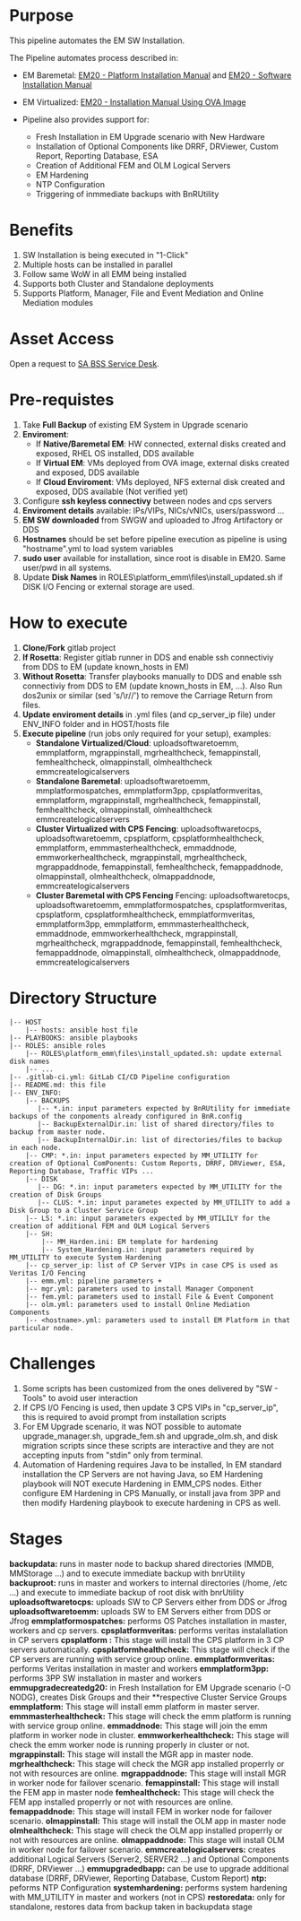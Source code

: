 # Purpose
This pipeline automates the EM SW Installation.

The Pipeline automates process described in:
* EM Baremetal: [EM20 - Platform Installation Manual](https://al4b.cpi.ericsson.net/elex?LI=EN/LZN7059064*&FN=1_1531-FAM901569Uen.*.html) and [EM20 - Software Installation Manual](https://al4b.cpi.ericsson.net/elex?LI=EN/LZN7059064*&FN=3_1531-FAM901569Uen.*.html)
* EM Virtualized: [EM20 - Installation Manual Using OVA Image](https://al4b.cpi.ericsson.net/elex?LI=EN/LZN7059064*&FN=5_1531-FAM901569Uen.*.html)

* Pipeline also provides support for:
   * Fresh Installation in EM Upgrade scenario with New Hardware
   * Installation of Optional Components like DRRF, DRViewer, Custom Report, Reporting Database, ESA
   * Creation of Additional FEM and OLM Logical Servers
   * EM Hardening
   * NTP Configuration
   * Triggering of inmmediate backups with BnRUtility

# Benefits
1. SW Installation is being executed in "1-Click"
2. Multiple hosts can be installed in parallel
3. Follow same WoW in all EMM being installed
4. Supports both Cluster and Standalone deployments
5. Supports Platform, Manager, File and Event Mediation and Online Mediation modules

# Asset Access
Open a request to [SA BSS Service Desk](https://eteamproject.ericsson.net/servicedesk/customer/portal/61).

# Pre-requistes
1. Take **Full Backup** of existing EM System in Upgrade scenario
2. **Enviroment**:
   * If **Native/Baremetal EM**: HW connected, external disks created and exposed, RHEL OS installed, DDS available
   * If **Virtual EM**: VMs deployed from OVA image, external disks created and exposed, DDS available
   * If **Cloud Enviroment**: VMs deployed, NFS external disk created and exposed, DDS available (Not verified yet)
3. Configure **ssh keyless connectivy** between nodes and cps servers
4. **Enviroment details** available: IPs/VIPs, NICs/vNICs, users/password ...
5. **EM SW downloaded** from SWGW and uploaded to Jfrog Artifactory or DDS
6. **Hostnames** should be set before pipeline execution as pipeline is using "hostname".yml to load system variables
7. **sudo user** available for installation, since root is disable in EM20. Same user/pwd in all systems.
8. Update **Disk Names** in ROLES\platform_emm\files\install_updated.sh if DISK I/O Fencing or external storage are used.

# How to execute
1. **Clone/Fork** gitlab project
2. **If Rosetta**: Register gitlab runner in DDS and enable ssh connectiviy from DDS to EM (update known_hosts in EM)
3. **Without Rosetta**: Transfer playbooks manually to DDS and enable ssh connectiviy from DDS to EM (update known_hosts in EM, ...). Also Run dos2unix or similar (sed 's/\r//') to remove the Carriage Return from files.
4. **Update enviroment details** in .yml files (and cp_server_ip file) under ENV_INFO folder and in HOST/hosts file
5. **Execute pipeline** (run jobs only required for your setup), examples:
   * **Standalone Virtualized/Cloud**: uploadsoftwaretoemm, emmplatform, mgrappinstall, mgrhealthcheck, femappinstall, femhealthcheck, olmappinstall, olmhealthcheck emmcreatelogicalservers
   * **Standalone Baremetal**: uploadsoftwaretoemm, mmplatformospatches, emmplatform3pp, cpsplatformveritas, emmplatform, mgrappinstall, mgrhealthcheck, femappinstall, femhealthcheck, olmappinstall, olmhealthcheck emmcreatelogicalservers
   * **Cluster Virtualized with CPS Fencing**: uploadsoftwaretocps, uploadsoftwaretoemm, cpsplatform, cpsplatformhealthcheck, emmplatform, emmmasterhealthcheck, emmaddnode, emmworkerhealthcheck, mgrappinstall, mgrhealthcheck, mgrappaddnode, femappinstall, femhealthcheck, femappaddnode, olmappinstall, olmhealthcheck, olmappaddnode, emmcreatelogicalservers
   * **Cluster Baremetal with CPS Fencing** Fencing: uploadsoftwaretocps, uploadsoftwaretoemm, emmplatformospatches, cpsplatformveritas, cpsplatform, cpsplatformhealthcheck, emmplatformveritas, emmplatform3pp, emmplatform, emmmasterhealthcheck, emmaddnode, emmworkerhealthcheck, mgrappinstall, mgrhealthcheck, mgrappaddnode, femappinstall, femhealthcheck, femappaddnode, olmappinstall, olmhealthcheck, olmappaddnode, emmcreatelogicalservers

# Directory Structure
```
|-- HOST
    |-- hosts: ansible host file
|-- PLAYBOOKS: ansible playbooks
|-- ROLES: ansible roles
    |-- ROLES\platform_emm\files\install_updated.sh: update external disk names
    |-- ...
|-- .gitlab-ci.yml: GitLab CI/CD Pipeline configuration
|-- README.md: this file
|-- ENV_INFO:
    |-- BACKUPS
       |-- *.in: input parameters expected by BnRUtility for immediate backups of the conpoments already configured in BnR.config
       |-- BackupExternalDir.in: list of shared directory/files to backup from master node.
       |-- BackupInternalDir.in: list of directories/files to backup in each node.
    |-- CMP: *.in: input parameters expected by MM_UTILITY for creation of Optional ComPonents: Custom Reports, DRRF, DRViewer, ESA, Reporting Database, Traffic VIPs ...
    |-- DISK
       |-- DG: *.in: input parameters expected by MM_UTILITY for the creation of Disk Groups
       |-- CLUS: *.in: input parametes expected by MM_UTILITY to add a Disk Group to a Cluster Service Group
    |-- LS: *.in: input parameters expected by MM_UTILILY for the creation of additional FEM and OLM Logical Servers
    |-- SH:
        |-- MM_Harden.ini: EM template for hardening
        |-- System_Hardening.in: input parameters required by MM_UTILITY to execute System Hardening
    |-- cp_server_ip: list of CP Server VIPs in case CPS is used as Veritas I/O Fencing
    |-- emm.yml: pipeline parameters +
    |-- mgr.yml: parameters used to install Manager Component
    |-- fem.yml: parameters used to install File & Event Component
    |-- olm.yml: parameters used to install Online Mediation Components
    |-- <hostname>.yml: parameters used to install EM Platform in that particular node.
```

# Challenges
1. Some scripts has been customized from the ones delivered by "SW - Tools" to avoid user interaction
2. If CPS I/O Fencing is used, then update 3 CPS VIPs in "cp_server_ip", this is required to avoid prompt from installation scripts
3. For EM Upgrade scenario, it was NOT possible to automate upgrade_manager.sh, upgrade_fem.sh and upgrade_olm.sh, and disk migration scripts since these scripts are interactive and they are not accepting inputs from "stdin" only from terminal.
4. Automation of Hardening requires Java to be installed, In EM standard installation the CP Servers are not having Java, so EM Hardening playbook will NOT execute Hardening in EMM_CPS nodes. Either configure EM Hardening in CPS Manually, or install java from 3PP and then modify Hardening playbook to execute hardening in CPS as well.

# Stages
**backupdata:** runs in master node to backup shared directories (MMDB, MMStorage …) and to execute immediate backup with bnrUtility
**backuproot:** runs in master and workers to internal directories (/home, /etc ...) and execute to immediate backup of root disk with bnrUtility 
**uploadsoftwaretocps:** uploads SW to CP Servers either from DDS or Jfrog
**uploadsoftwaretoemm:** uploads SW to EM Servers either from DDS or Jfrog
**emmplatformospatches:** performs OS Patches installation in master, workers and cp servers.
**cpsplatformveritas:** performs veritas instalallation in CP servers
**cpsplatform :** This stage will install the CPS platform in 3 CP servers automatically.
**cpsplatformhealthcheck:** This stage will check if the CP servers are running with service group online.
**emmplatformveritas:** performs Veritas installation in master and workers
**emmplatform3pp:** performs 3PP SW installation in master and workers
**emmupgradecreatedg20:** in Fresh Installation for EM Upgrade scenario (-O NODG), creates Disk Groups and their **respective Cluster Service Groups
**emmplatform:** This stage will install emm platform in master server.
**emmmasterhealthcheck:** This stage will check the emm platform is running with service group online.
**emmaddnode:** This stage will join the emm platform in worker node in cluster. 
**emmworkerhealthcheck:** This stage will check the emm worker node is running properly in cluster or not.
**mgrappinstall:** This stage will install the MGR app in master node.
**mgrhealthcheck:** This stage will check the MGR app installed properrly or not with resources are online.
**mgrappaddnode:** This stage will install MGR in worker node for failover scenario.
**femappinstall:** This stage will install the FEM app in master node
**femhealthcheck:** This stage will check the FEM app installed properrly or not with resources are online.
**femappaddnode:** This stage will install FEM in worker node for failover scenario.
**olmappinstall:** This stage will install the OLM app in master node
**olmhealthcheck:** This stage will check the OLM app installed properrly or not with resources are online.
**olmappaddnode:** This stage will install OLM in worker node for failover scenario.
**emmcreatelogicalservers:** creates additional Logical Servers (Server2, SERVER2 …) and Optional Components (DRRF, DRViewer …)
**emmupgradedbapp:** can be use to upgrade additional database (DRRF, DRViewer, Reporting Database, Custom Report)
**ntp:** peforms NTP Configuration
**systemhardening:** performs system hardening with MM_UTILITY in master and workers (not in CPS)
**restoredata:** only for standalone, restores data from backup taken in backupdata stage